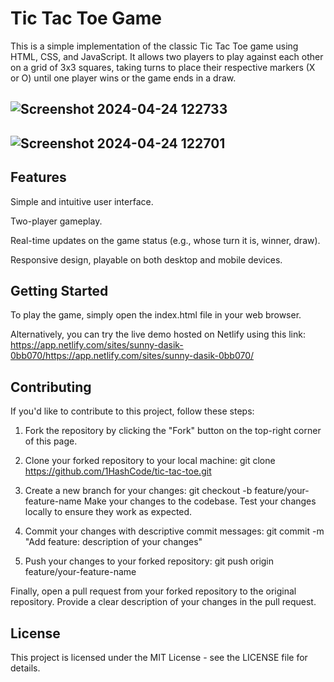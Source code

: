 # Tic Tac Toe Game
This is a simple implementation of the classic Tic Tac Toe game using HTML, CSS, and JavaScript. It allows two players to play against each other on a grid of 3x3 squares, taking turns to place their respective markers (X or O) until one player wins or the game ends in a draw.

## ![Screenshot 2024-04-24 122733](https://github.com/1HashCode/tic-tac-toe/assets/154821339/0fd46793-7fa5-45d2-9780-5c2b674abc59)

## ![Screenshot 2024-04-24 122701](https://github.com/1HashCode/tic-tac-toe/assets/154821339/4956e210-b98a-458a-897b-7754bd0cdaa6)



## Features
Simple and intuitive user interface.

Two-player gameplay.

Real-time updates on the game status (e.g., whose turn it is, winner, draw).

Responsive design, playable on both desktop and mobile devices.

## Getting Started
To play the game, simply open the index.html file in your web browser. 

Alternatively, you can try the live demo hosted on Netlify using this link: https://app.netlify.com/sites/sunny-dasik-0bb070/https://app.netlify.com/sites/sunny-dasik-0bb070/

## Contributing
If you'd like to contribute to this project, follow these steps:

1) Fork the repository by clicking the "Fork" button on the top-right corner of this page.

2) Clone your forked repository to your local machine:
git clone https://github.com/1HashCode/tic-tac-toe.git

3) Create a new branch for your changes:
git checkout -b feature/your-feature-name
Make your changes to the codebase.
Test your changes locally to ensure they work as expected.

4) Commit your changes with descriptive commit messages:
git commit -m "Add feature: description of your changes"

5) Push your changes to your forked repository:
git push origin feature/your-feature-name

Finally, open a pull request from your forked repository to the original repository. Provide a clear description of your changes in the pull request.

## License
This project is licensed under the MIT License - see the LICENSE file for details.
